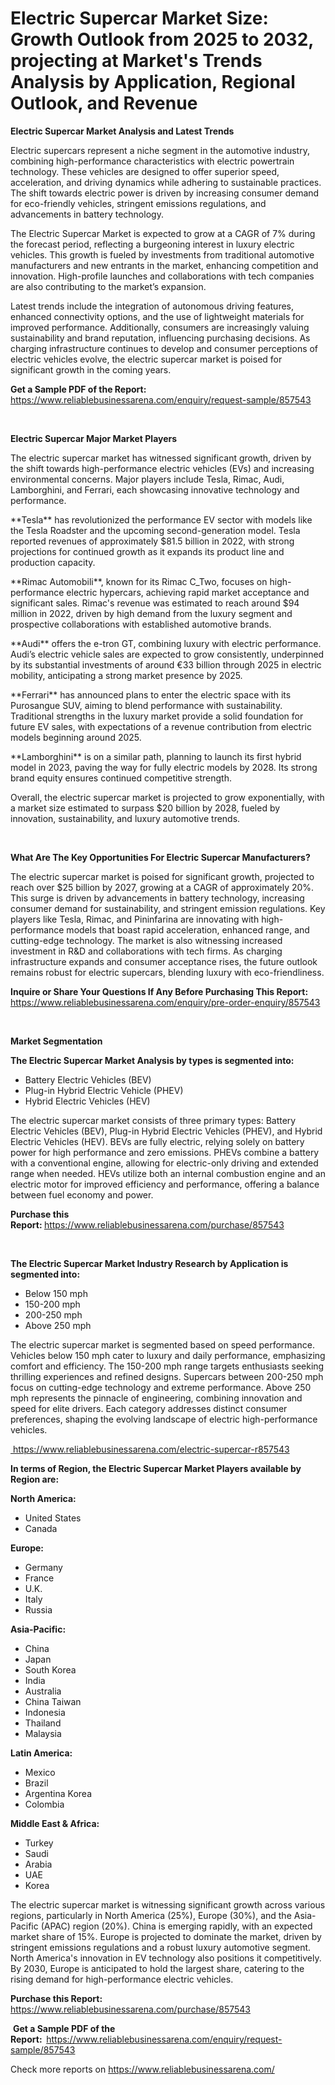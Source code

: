 <p><h1>Electric Supercar Market Size: Growth Outlook from 2025 to 2032, projecting at Market's Trends Analysis by Application, Regional Outlook, and Revenue</h1></p><p><strong>Electric Supercar Market Analysis and Latest Trends</strong></p>
<p><p>Electric supercars represent a niche segment in the automotive industry, combining high-performance characteristics with electric powertrain technology. These vehicles are designed to offer superior speed, acceleration, and driving dynamics while adhering to sustainable practices. The shift towards electric power is driven by increasing consumer demand for eco-friendly vehicles, stringent emissions regulations, and advancements in battery technology.</p><p>The Electric Supercar Market is expected to grow at a CAGR of 7% during the forecast period, reflecting a burgeoning interest in luxury electric vehicles. This growth is fueled by investments from traditional automotive manufacturers and new entrants in the market, enhancing competition and innovation. High-profile launches and collaborations with tech companies are also contributing to the market’s expansion.</p><p>Latest trends include the integration of autonomous driving features, enhanced connectivity options, and the use of lightweight materials for improved performance. Additionally, consumers are increasingly valuing sustainability and brand reputation, influencing purchasing decisions. As charging infrastructure continues to develop and consumer perceptions of electric vehicles evolve, the electric supercar market is poised for significant growth in the coming years.</p></p>
<p><strong>Get a Sample PDF of the Report:&nbsp;</strong> <a href="https://www.reliablebusinessarena.com/enquiry/request-sample/857543?utm_campaign=2819&utm_medium=2&utm_source=Github&utm_content=ia&utm_term=30032025&utm_id=electric-supercar">https://www.reliablebusinessarena.com/enquiry/request-sample/857543</a></p>
<p>&nbsp;</p>
<p><strong>Electric Supercar Major Market Players</strong></p>
<p><p>The electric supercar market has witnessed significant growth, driven by the shift towards high-performance electric vehicles (EVs) and increasing environmental concerns. Major players include Tesla, Rimac, Audi, Lamborghini, and Ferrari, each showcasing innovative technology and performance.</p><p>**Tesla** has revolutionized the performance EV sector with models like the Tesla Roadster and the upcoming second-generation model. Tesla reported revenues of approximately $81.5 billion in 2022, with strong projections for continued growth as it expands its product line and production capacity.</p><p>**Rimac Automobili**, known for its Rimac C_Two, focuses on high-performance electric hypercars, achieving rapid market acceptance and significant sales. Rimac's revenue was estimated to reach around $94 million in 2022, driven by high demand from the luxury segment and prospective collaborations with established automotive brands.</p><p>**Audi** offers the e-tron GT, combining luxury with electric performance. Audi’s electric vehicle sales are expected to grow consistently, underpinned by its substantial investments of around €33 billion through 2025 in electric mobility, anticipating a strong market presence by 2025.</p><p>**Ferrari** has announced plans to enter the electric space with its Purosangue SUV, aiming to blend performance with sustainability. Traditional strengths in the luxury market provide a solid foundation for future EV sales, with expectations of a revenue contribution from electric models beginning around 2025.</p><p>**Lamborghini** is on a similar path, planning to launch its first hybrid model in 2023, paving the way for fully electric models by 2028. Its strong brand equity ensures continued competitive strength.</p><p>Overall, the electric supercar market is projected to grow exponentially, with a market size estimated to surpass $20 billion by 2028, fueled by innovation, sustainability, and luxury automotive trends.</p></p>
<p>&nbsp;</p>
<p><strong>What Are The Key Opportunities For Electric Supercar Manufacturers?</strong></p>
<p><p>The electric supercar market is poised for significant growth, projected to reach over $25 billion by 2027, growing at a CAGR of approximately 20%. This surge is driven by advancements in battery technology, increasing consumer demand for sustainability, and stringent emission regulations. Key players like Tesla, Rimac, and Pininfarina are innovating with high-performance models that boast rapid acceleration, enhanced range, and cutting-edge technology. The market is also witnessing increased investment in R&D and collaborations with tech firms. As charging infrastructure expands and consumer acceptance rises, the future outlook remains robust for electric supercars, blending luxury with eco-friendliness.</p></p>
<p><strong>Inquire or Share Your Questions If Any Before Purchasing This Report:</strong> <a href="https://www.reliablebusinessarena.com/enquiry/pre-order-enquiry/857543?utm_campaign=2819&utm_medium=2&utm_source=Github&utm_content=ia&utm_term=30032025&utm_id=electric-supercar">https://www.reliablebusinessarena.com/enquiry/pre-order-enquiry/857543</a></p>
<p>&nbsp;</p>
<p><strong>Market Segmentation</strong></p>
<p><strong>The Electric Supercar Market Analysis by types is segmented into:</strong></p>
<p><ul><li>Battery Electric Vehicles (BEV)</li><li>Plug-in Hybrid Electric Vehicle (PHEV)</li><li>Hybrid Electric Vehicles (HEV)</li></ul></p>
<p><p>The electric supercar market consists of three primary types: Battery Electric Vehicles (BEV), Plug-in Hybrid Electric Vehicles (PHEV), and Hybrid Electric Vehicles (HEV). BEVs are fully electric, relying solely on battery power for high performance and zero emissions. PHEVs combine a battery with a conventional engine, allowing for electric-only driving and extended range when needed. HEVs utilize both an internal combustion engine and an electric motor for improved efficiency and performance, offering a balance between fuel economy and power.</p></p>
<p><strong>Purchase this Report:&nbsp;</strong><a href="https://www.reliablebusinessarena.com/purchase/857543?utm_campaign=2819&utm_medium=2&utm_source=Github&utm_content=ia&utm_term=30032025&utm_id=electric-supercar">https://www.reliablebusinessarena.com/purchase/857543</a></p>
<p>&nbsp;</p>
<p><strong>The Electric Supercar Market Industry Research by Application is segmented into:</strong></p>
<p><ul><li>Below 150 mph</li><li>150-200 mph</li><li>200-250 mph</li><li>Above 250 mph</li></ul></p>
<p><p>The electric supercar market is segmented based on speed performance. Vehicles below 150 mph cater to luxury and daily performance, emphasizing comfort and efficiency. The 150-200 mph range targets enthusiasts seeking thrilling experiences and refined designs. Supercars between 200-250 mph focus on cutting-edge technology and extreme performance. Above 250 mph represents the pinnacle of engineering, combining innovation and speed for elite drivers. Each category addresses distinct consumer preferences, shaping the evolving landscape of electric high-performance vehicles.</p></p>
<p><a href="https://www.reliablebusinessarena.com/electric-supercar-r857543?utm_campaign=2819&utm_medium=2&utm_source=Github&utm_content=ia&utm_term=30032025&utm_id=electric-supercar">&nbsp;https://www.reliablebusinessarena.com/electric-supercar-r857543</a></p>
<p><strong>In terms of Region, the Electric Supercar Market Players available by Region are:</strong></p>
<p>
    <p> <strong> North America: </strong>
        <ul>
            <li>United States</li>
            <li>Canada</li>
        </ul>
        </p> 
    <p> <strong> Europe: </strong>
        <ul>
            <li>Germany</li>
            <li>France</li>
            <li>U.K.</li>
            <li>Italy</li>
            <li>Russia</li>
        </ul>
        </p> 
    <p> <strong> Asia-Pacific: </strong>
        <ul>
            <li>China</li>
            <li>Japan</li>
            <li>South Korea</li>
            <li>India</li>
            <li>Australia</li>
            <li>China Taiwan</li>
            <li>Indonesia</li>
            <li>Thailand</li>
            <li>Malaysia</li>
        </ul>
        </p> 
    <p> <strong> Latin America: </strong>
        <ul>
            <li>Mexico</li>
            <li>Brazil</li>
            <li>Argentina Korea</li>
            <li>Colombia</li>
        </ul>
        </p> 
    <p> <strong> Middle East & Africa: </strong>
        <ul>
            <li>Turkey</li>
            <li>Saudi</li>
            <li>Arabia</li>
            <li>UAE</li>
            <li>Korea</li>
        </ul>
    </p>
    </p>
<p><p>The electric supercar market is witnessing significant growth across various regions, particularly in North America (25%), Europe (30%), and the Asia-Pacific (APAC) region (20%). China is emerging rapidly, with an expected market share of 15%. Europe is projected to dominate the market, driven by stringent emissions regulations and a robust luxury automotive segment. North America's innovation in EV technology also positions it competitively. By 2030, Europe is anticipated to hold the largest share, catering to the rising demand for high-performance electric vehicles.</p></p>
<p><strong>Purchase this Report: </strong><a href="https://www.reliablebusinessarena.com/purchase/857543?utm_campaign=2819&utm_medium=2&utm_source=Github&utm_content=ia&utm_term=30032025&utm_id=electric-supercar">https://www.reliablebusinessarena.com/purchase/857543</a></p>
<p>&nbsp;<strong>Get a Sample PDF of the Report:&nbsp;&nbsp;</strong><a href="https://www.reliablebusinessarena.com/enquiry/request-sample/857543?utm_campaign=2819&utm_medium=2&utm_source=Github&utm_content=ia&utm_term=30032025&utm_id=electric-supercar">https://www.reliablebusinessarena.com/enquiry/request-sample/857543</a></p>
<p><strong></strong></p>
<p>Check more reports on <a href="https://www.reliablebusinessarena.com/?utm_campaign=2819&utm_medium=2&utm_source=Github&utm_content=ia&utm_term=30032025&utm_id=electric-supercar">https://www.reliablebusinessarena.com/</a></p>